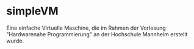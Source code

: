 # simpleVM
Eine einfache Virtuelle Maschine, die im Rahmen der Vorlesung "Hardwarenahe Programmierung" an der Hochschule Mannheim erstellt wurde.
